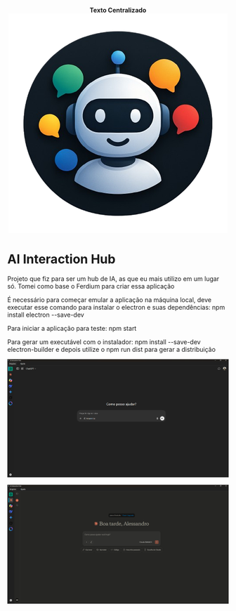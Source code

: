 <p align="center">
  <strong>Texto Centralizado</strong><br>
  <img src="icons/app.png" alt="Descrição da imagem">
</p>

# AI Interaction Hub 
Projeto que fiz para ser um hub de IA, as que eu mais utilizo em um lugar só. Tomei como base o Ferdium para criar essa aplicação

É necessário para começar emular a aplicação na máquina local, deve executar esse comando para instalar o electron e suas dependências: npm install electron --save-dev

Para iniciar a aplicação para teste: npm start

Para gerar um executável com o instalador: npm install --save-dev electron-builder e depois utilize o npm run dist para gerar a distribuição


![Chat GPT](assets/images/Screenshot1.png)


![Claude](assets/images/Screenshot2.png)
